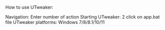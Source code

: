 How to use UTweaker:

Navigation: Enter number of action
Starting UTweaker: 2 click on app.bat file
UTweaker platforms: Windows 7/8/8.1/10/11

